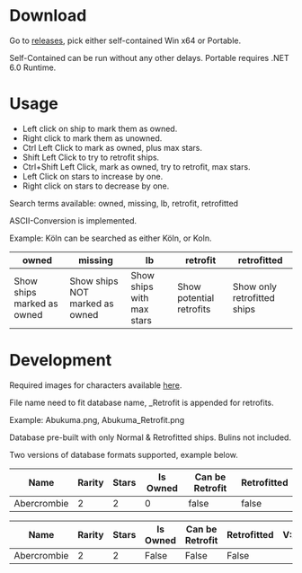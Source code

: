 # Download
Go to [releases](https://github.com/Gaggol/AzurLaneDatabase/releases), pick either self-contained Win x64 or Portable.

Self-Contained can be run without any other delays.
Portable requires .NET 6.0 Runtime.

# Usage
- Left click on ship to mark them as owned.
- Right click to mark them as unowned.
- Ctrl Left Click to mark as owned, plus max stars.
- Shift Left Click to try to retrofit ships.
- Ctrl+Shift Left Click, mark as owned, try to retrofit, max stars.
- Left Click on stars to increase by one.
- Right click on stars to decrease by one.

Search terms available: owned, missing, lb, retrofit, retrofitted

ASCII-Conversion is implemented.

Example: Köln can be searched as either Köln, or Koln.

|owned|missing|lb|retrofit|retrofitted|
|---|---|---|---|---|
|Show ships marked as owned|Show ships NOT marked as owned|Show ships with max stars|Show potential retrofits|Show only retrofitted ships|

# Development

Required images for characters available [here](https://azurlane.koumakan.jp/wiki/List_of_Ships_by_Image).

File name need to fit database name, _Retrofit is appended for retrofits.

Example: Abukuma.png, Abukuma_Retrofit.png

Database pre-built with only Normal & Retrofitted ships. Bulins not included.

Two versions of database formats supported, example below.


| Name | Rarity | Stars | Is Owned | Can be Retrofit | Retrofitted |
|---|---|---|---|---|---|
|Abercrombie|2|2|0|false|false|


| Name | Rarity | Stars | Is Owned | Can be Retrofit | Retrofitted | V:2 |
|---|---|---|---|---|---|---|
|Abercrombie|2|2|False|False|False|
